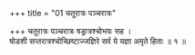 +++
title = "01 चतूरात्रः पञ्चरात्रः"

+++
चतूरात्रः पञ्चरात्रः षड्रात्रश्चोभयः सह ।  
षोडशी सप्तरात्रश्चोच्छिष्टाज्जज्ञिरे सर्व ये यज्ञा अमृते हिताः ॥ १ ॥